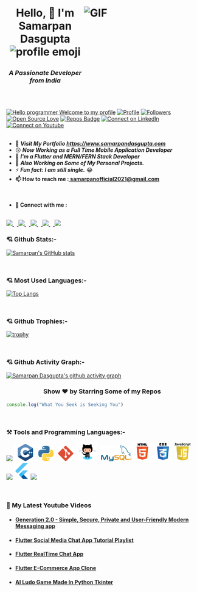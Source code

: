 <h1> <img alt="GIF" src="Gifs/coder.gif" width=300px height=200px align="right">

<p align="center" >Hello, 👋 I'm Samarpan Dasgupta <img src="Gifs/Developer.gif" alt="profile emoji" width="50px"></h1>

<h3 align="center"><i>A Passionate Developer from India</i></h3></br></br>

[![Hello programmer Welcome to my profile](https://img.shields.io/badge/Hello_Developers-Welcome-gold.svg?style=flat&logo=github)](https://github.com/SamarpanCoder2002) [![Profile](https://Visitor-badge.glitch.me/badge?page_id=SamarpanCoder2002.profileviews-badge)](https://github.com/SamarpanCoder2002) [![Followers](https://img.shields.io/github/followers/SamarpanCoder2002?style=social)](https://github.com/SamarpanCoder2002?tab=followers) [![Open Source Love](https://badges.frapsoft.com/os/v2/open-source.svg?v=103)](https://github.com/SamarpanCoder2002) [![Repos Badge](https://badges.pufler.dev/repos/SamarpanCoder2002)](https://badges.pufler.dev/repos/SamarpanCoder2002) [![Connect on LinkedIn](https://img.shields.io/badge/--linkedin?label=LinkedIn&logo=LinkedIn&style=social)](https://www.linkedin.com/in/samarpan-dasgupta-4aa1061b0/)
[![Connect on Youtube](https://img.shields.io/badge/--Youtube?label=Youtube&logo=Youtube&style=social)](https://www.youtube.com/channel/UCafv0dsb4Xp8sSWoKdmw5BQ)
<br></br>

<!-- - 🔭 **_I'm in the Second Year of BSC Computer Science Hons._**</br> -->
- 🙋 **_Visit My Portfolio https://www.samarpandasgupta.com_**
- 😲 **_Now Working as a Full Time Mobile Application Developer_**</br>
- 🎊 **_I'm a Flutter and MERN/FERN Stack Developer_**</br>
- 🌱 **_Also Working on Some of My Personal Projects._**</br>
- ⚡ **_Fun fact: I am still single._** 😂</br>
- <b>📫 How to reach me :<a href="https://mail.google.com/mail/?view=cm&fs=1&to=samarpanofficial2021@gmail.com"> samarpanofficial2021@gmail.com</a></b>
<br/>

- <b>🔗 Connect with me :</b>
<br/>
<a href="https://www.linkedin.com/in/samarpan-dasgupta-4aa1061b0/"> <img src="https://img.icons8.com/fluent/48/000000/linkedin.png" width="50px"/> </a>&nbsp;&nbsp;<a href="https://www.facebook.com/samarpan.dasgupta.3/"> <img src="https://img.icons8.com/fluency/48/000000/facebook-new.png" width="50px"/> </a>&nbsp;&nbsp;<a href="https://www.instagram.com/samarpan_dasgupta/"> <img src="https://img.icons8.com/plasticine/100/000000/instagram-new--v2.png" width="50px"/> </a>&nbsp;&nbsp;<a href="https://twitter.com/SamarpanDasgup1"> <img src="https://img.icons8.com/fluency/48/000000/twitter.png" width="50px"/> </a>&nbsp;&nbsp;<a href="https://www.youtube.com/channel/UCafv0dsb4Xp8sSWoKdmw5BQ"> <img src="https://img.icons8.com/color/48/000000/youtube-play.png" width="50px"/> </a>

### 💘 Github Stats:-

[![Samarpan's GitHub stats](https://github-readme-stats.vercel.app/api?username=SamarpanCoder2002&theme=radical)](https://github.com/SamarpanCoder2002/github-readme-stats)

</br>

### 💘 Most Used Languages:-

[![Top Langs](https://github-readme-stats.vercel.app/api/top-langs/?username=SamarpanCoder2002&layout=compact&theme=vision-friendly-dark&langs_count=8)](https://github.com/SamarpanCoder2002/github-readme-stats)

</br>

### 💘 Github Trophies:-

[![trophy](https://github-profile-trophy.vercel.app/?username=SamarpanCoder2002&theme=gruvbox)](https://github.com/SamarpanCoder2002/github-profile-trophy)

</br>

### 💘 Github Activity Graph:-

[![Samarpan Dasgupta's github activity graph](https://activity-graph.herokuapp.com/graph?username=SamarpanCoder2002&theme=react-dark)](https://github.com/SamarpanCoder2002/github-readme-activity-graph)

<h3> <p align="center"> Show ❤️ by Starring Some of my Repos</h3>

```Javascript 
console.log("What You Seek is Seeking You")
```

</br>

<h3> ⚒️ Tools and Programming Languages:- </h3>
<p align="left">
<img src="https://img.icons8.com/color/48/000000/c-programming.png" width="50px"/>
<img src="Images_For_README/c++_lang.png?raw=true" width=60px>
<img src="Images_For_README/python_logo.png?raw=true" width=40px>&nbsp&nbsp
<img src="Images_For_README/git.png?raw=true" width=40px>&nbsp&nbsp
<img src="Images_For_README/github.png" width=50px>&nbsp&nbsp

<img src="Images_For_README/mysql_logo.png?raw=true" width=80px>
<img src="Images_For_README/html_logo.png?raw=true" width=50px>
<img src="Images_For_README/css_logo.png?raw=true" width=50px>
<img src="Images_For_README/js_logo.png?raw=true" width=45px>
<img src="https://img.icons8.com/ultraviolet/40/000000/react--v2.png" width="40px"/>
<img src="Images_For_README/flutter.png?raw=true" width=40px>
<img src="https://img.icons8.com/color/48/000000/firebase.png" width=50px/>

</p>
<br/>

<h3>🌱 My Latest Youtube Videos</h3>

- #### [Generation 2.0 - Simple, Secure, Private and User-Friendly Modern Messaging app](https://youtu.be/4MvZaJJ-qeE)

- #### [Flutter Social Media Chat App Tutorial Playlist](https://youtube.com/playlist?list=PLn4o1Gy6eg752X6ZaJ7UL55kLJ235laOg)

- #### [Flutter RealTime Chat App](https://youtu.be/QEDhmxzEqUA)

- #### [Flutter E-Commerce App Clone](https://youtu.be/nxZa9D8_wrc)

- #### [AI Ludo Game Made In Python Tkinter](https://youtu.be/5NScX6qgd3Y)

[youtube]: https://www.youtube.com/channel/UCafv0dsb4Xp8sSWoKdmw5BQ
[linkedin]: https://www.linkedin.com/in/samarpan-dasgupta-4aa1061b0/
